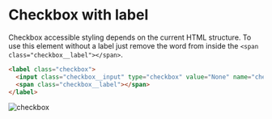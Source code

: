 # Checkbox with label

Checkbox accessible styling depends on the current HTML structure.  To use this element without a label just remove the word from inside the `<span class="checkbox__label"></span>`.

```html
<label class="checkbox">
  <input class="checkbox__input" type="checkbox" value="None" name="check" id="checkbox">
  <span class="checkbox__label"></span>
</label>
```


![checkbox](https://uploads.github.ibm.com/github-enterprise-assets/0000/0081/0000/7905/c000ee14-c445-11e5-9639-6fcd706c7ccd.gif)
